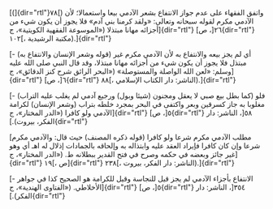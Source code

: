 [(]{dir="rtl"}۷۸[) واتفق الفقهاء على عدم جواز الانتفاع بشعر الآدمي بيعا
واستعمالا؛ لأن الآدمي مكرم لقوله سبحانه وتعالى: «ولقد كرمنا بني آدم» فلا
يجوز أن يكون شيء من أجزائه مهانا مبتذلا («الموسوعة الفقهية الكويتية»،
ج]{dir="rtl"} ٢٦[، ص]{dir="rtl"} ۱۰۲[، مكتبة الرشيدية).]{dir="rtl"}

[- (قوله وشعر الإنسان والانتفاع به) أي لم يجز بيعه والانتفاع به لأن
الآدمي مكرم غير مبتذل فلا يجوز أن يكون شيء من أجزائه مهانا مبتذلا، وقد
قال النبي صلى الله عليه وسلم: «لعن الله الواصلة والمستوصلة» («البحر
الرائق شرح كنز الدقائق»، ج]{dir="rtl"} ٦[، ص]{dir="rtl"} ۸۸[، الناشر:
دار الكتاب الإسلامي).]{dir="rtl"}

[- (كما بطل بيع صبي لا يعقل ومجنون (شيئا وبول) ورجيع آدمي لم يغلب عليه
التراب) فلو مغلوبا به جاز كسرقين وبعر واكتفى في البحر بمجرد خلطه بتراب
(وشعر الإنسان) لكرامة الآدمي ولو كافرا («الدر المختار»، ج]{dir="rtl"}
٥[، ص]{dir="rtl"} ٥٨[، الناشر: دار الفكر، بيروت).]{dir="rtl"}

[مطلب الآدمي مكرم شرعا ولو كافرا (قوله ذكره المصنف) حيث قال: والآدمي
مكرم شرعا وإن كان كافرا فإيراد العقد عليه وابتذاله به وإلحاقه بالجمادات
إذلال له اهـ أي وهو غير جائز وبعضه في حكمه وصرح في فتح القدير ببطلانه ط.
(«الدر المختار»، ج]{dir="rtl"} ۱۹[، ص]{dir="rtl"} ۲۳۸[، الناشر: دار
الفكر، بيروت).]{dir="rtl"}

[- الانتفاع بأجزاء الآدمي لم يجز قيل للنجاسة وقيل للكرامة هو الصحيح كذا
في جواهر الأخلاطي. («الفتاوى الهندية»، ج]{dir="rtl"} ٥[، ص]{dir="rtl"}
٣٥٤[، الناشر: دار الفكر).]{dir="rtl"}
